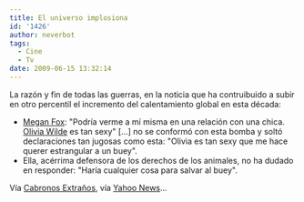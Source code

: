 ```yaml
---
title: El universo implosiona
id: '1426'
author: neverbot
tags:
  - Cine
  - Tv
date: 2009-06-15 13:32:14
---
```


La razón y fin de todas las guerras, en la noticia que ha contruibuido a subir en otro percentil el incremento del calentamiento global en esta década:

*   [Megan Fox](http://en.wikipedia.org/wiki/Megan_Fox): "Podría verme a mí misma en una relación con una chica. [Olivia Wilde](http://en.wikipedia.org/wiki/Olivia_Wilde) es tan sexy" \[...\] no se conformó con esta bomba y soltó declaraciones tan jugosas como esta: "Olivia es tan sexy que me hace querer estrangular a un buey".
*   Ella, acérrima defensora de los derechos de los animales, no ha dudado en responder: "Haría cualquier cosa para salvar al buey".

Vía [Cabronos Extraños](http://cabronos.blogspot.com/2009/06/megan-fox-olivia-wilde-es-tan-sexy-que.html), vía [Yahoo News](http://es.noticias.yahoo.com/8/20090521/tcb-olivia-wilde-y-megan-fox-menuda-pare-ac4d085.html)...